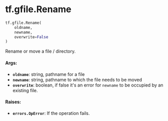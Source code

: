 <div itemscope itemtype="http://developers.google.com/ReferenceObject">
<meta itemprop="name" content="tf.gfile.Rename" />
<meta itemprop="path" content="Stable" />
</div>

# tf.gfile.Rename

``` python
tf.gfile.Rename(
    oldname,
    newname,
    overwrite=False
)
```

Rename or move a file / directory.

#### Args:

* <b>`oldname`</b>: string, pathname for a file
* <b>`newname`</b>: string, pathname to which the file needs to be moved
* <b>`overwrite`</b>: boolean, if false it's an error for `newname` to be occupied by
    an existing file.


#### Raises:

* <b>`errors.OpError`</b>: If the operation fails.